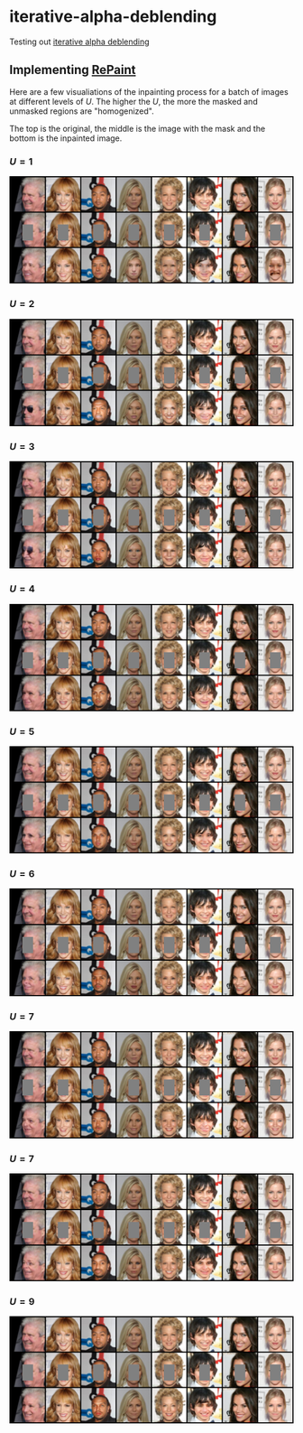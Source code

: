 # iterative-alpha-deblending
Testing out [iterative alpha deblending](https://arxiv.org/abs/2305.03486)



## Implementing [RePaint](https://arxiv.org/abs/2201.09865)

Here are a few visualiations of the inpainting process for a batch of images at different levels of $U$. The higher the $U$, the more the masked and unmasked regions are "homogenized". 

The top is the original, the middle is the image with the mask and the bottom is the inpainted image. 

### $U=1$ 

![U=1](https://github.com/AditMeh/iterative-alpha-deblending/blob/main/visualizations/test_1.png?raw=true)

### $U=2$

![U=1](https://github.com/AditMeh/iterative-alpha-deblending/blob/main/visualizations/test_2.png?raw=true)

### $U=3$

![U=1](https://github.com/AditMeh/iterative-alpha-deblending/blob/main/visualizations/test_3.png?raw=true)

### $U=4$

![U=1](https://github.com/AditMeh/iterative-alpha-deblending/blob/main/visualizations/test_4.png?raw=true)

### $U=5$

![U=1](https://github.com/AditMeh/iterative-alpha-deblending/blob/main/visualizations/test_5.png?raw=true)

### $U=6$

![U=1](https://github.com/AditMeh/iterative-alpha-deblending/blob/main/visualizations/test_6.png?raw=true)

### $U=7$

![U=1](https://github.com/AditMeh/iterative-alpha-deblending/blob/main/visualizations/test_7.png?raw=true)

### $U=7$

![U=1](https://github.com/AditMeh/iterative-alpha-deblending/blob/main/visualizations/test_8.png?raw=true)

### $U=9$

![U=1](https://github.com/AditMeh/iterative-alpha-deblending/blob/main/visualizations/test_9.png?raw=true)


